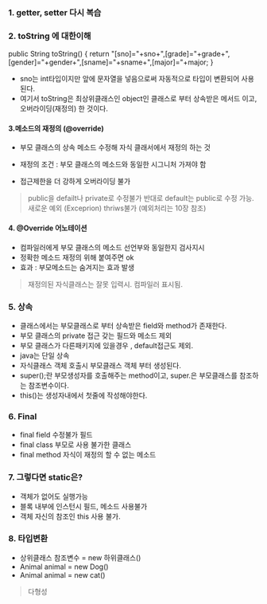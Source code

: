 ### 1. getter, setter 다시 복습 
### 2. toString 에 대한이해
 public String toString() {
		return "[sno]="+sno+",[grade]="+grade+",[gender]="+gender+",[sname]="+sname+",[major]="+major;
	}
- sno는 int타입이지만 앞에 문자열을 넣음으로써 자동적으로 타입이 변환되어 사용된다.
- 여기서 toString은 최상위클래스인 object인 클래스로 부터 상속받은 메서드 이고, 오버라이딩(재정의) 한 것이다.

#### 3.메소드의 재정의 (@override)
 - 부모 클래스의 상속 메소드 수정해 자식 클래서에서 재정의 하는 것
 
 - 재정의 조건 : 부모 클래스의 메소드와 동일한 시그니처 가져야 함
 
 - 접근제한을 더 강하게 오버라이딩 불가
  > public을 defailt나 private로 수정불가
  > 반대로 default는 public로 수정 가능.
  > 새로운 예외 (Exceprion) thriws불가 (예외처리는 10장 참조)
  
#### 4. @Override 어노테이션
- 컴파일러에게 부모 클래스의 메소드 선언부와 동일한지 검사지시
- 정확한 메소드 재정의 위해 붙여주면 ok
- 효과 : 부모메소드는 숨겨지는 효과 발생
 >재정의된 자식클래스는 잘못 입력시. 컴파일러 표시됨.
 
### 5. 상속
 - 클래스에서는 부모클래스로 부터 상속받은 field와 method가 존재한다.
 - 부모 클래스의 private 접근 갖는 필드와 메소드 제외
 - 부모 클래스가 다른패키지에 있을경우 , default접근도 제외.
 - java는 단일 상속
 - 자식클래스 객체 호출시 부모클래스 객체 부터 생성된다.
 - super();란 부모생성자를 호출해주는 method이고, super.은 부모클래스를 참조하는 참조변수이다.
 - this()는 생성자내에서 첫줄에 작성해야한다.
 
 
### 6. Final
 - final field 수정불가 필드
 - final class 부모로 사용 불가한 클래스
 - final method 자식이 재정의 할 수 없는 메소드
 
 ### 7. 그렇다면 static은?
 - 객체가 없어도 실행가능
 - 블록 내부에 인스턴시 필드, 메소드 사용불가
 - 객체 자신의 참조인 this 사용 불가.
 
  ### 8. 타입변환
 - 상위클래스 참조변수 = new 하위클래스()
 - Animal animal = new Dog()
 - Animal animal = new cat()
  > 다형성

